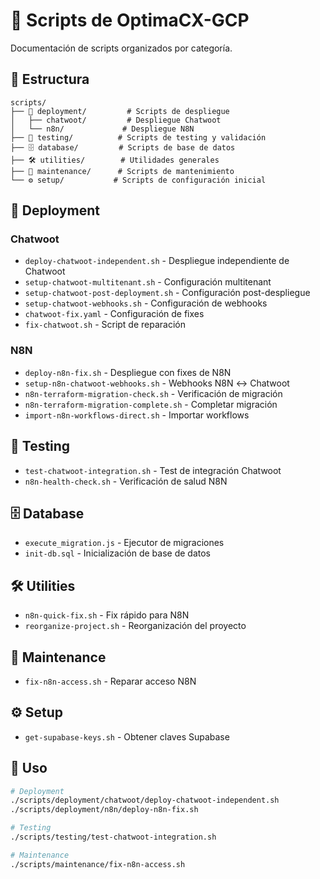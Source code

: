 # 🔧 Scripts de OptimaCX-GCP

Documentación de scripts organizados por categoría.

## 📁 Estructura

```
scripts/
├── 🚀 deployment/         # Scripts de despliegue
│   ├── chatwoot/         # Despliegue Chatwoot
│   └── n8n/             # Despliegue N8N
├── 🧪 testing/          # Scripts de testing y validación
├── 🗄️ database/         # Scripts de base de datos
├── 🛠️ utilities/        # Utilidades generales
├── 🔧 maintenance/      # Scripts de mantenimiento
└── ⚙️ setup/           # Scripts de configuración inicial
```

## 🚀 Deployment

### Chatwoot
- `deploy-chatwoot-independent.sh` - Despliegue independiente de Chatwoot
- `setup-chatwoot-multitenant.sh` - Configuración multitenant
- `setup-chatwoot-post-deployment.sh` - Configuración post-despliegue
- `setup-chatwoot-webhooks.sh` - Configuración de webhooks
- `chatwoot-fix.yaml` - Configuración de fixes
- `fix-chatwoot.sh` - Script de reparación

### N8N
- `deploy-n8n-fix.sh` - Despliegue con fixes de N8N
- `setup-n8n-chatwoot-webhooks.sh` - Webhooks N8N ↔ Chatwoot
- `n8n-terraform-migration-check.sh` - Verificación de migración
- `n8n-terraform-migration-complete.sh` - Completar migración
- `import-n8n-workflows-direct.sh` - Importar workflows

## 🧪 Testing

- `test-chatwoot-integration.sh` - Test de integración Chatwoot
- `n8n-health-check.sh` - Verificación de salud N8N

## 🗄️ Database

- `execute_migration.js` - Ejecutor de migraciones
- `init-db.sql` - Inicialización de base de datos

## 🛠️ Utilities

- `n8n-quick-fix.sh` - Fix rápido para N8N
- `reorganize-project.sh` - Reorganización del proyecto

## 🔧 Maintenance

- `fix-n8n-access.sh` - Reparar acceso N8N

## ⚙️ Setup

- `get-supabase-keys.sh` - Obtener claves Supabase

## 🔧 Uso

```bash
# Deployment
./scripts/deployment/chatwoot/deploy-chatwoot-independent.sh
./scripts/deployment/n8n/deploy-n8n-fix.sh

# Testing
./scripts/testing/test-chatwoot-integration.sh

# Maintenance
./scripts/maintenance/fix-n8n-access.sh
```
